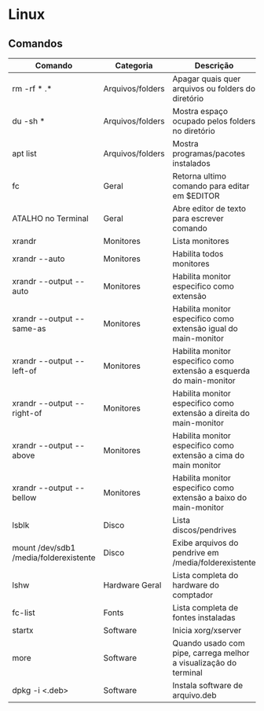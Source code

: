 # Linux
## Comandos
| Comando                                             | Categoria        | Descrição                                                            |
|-----------------------------------------------------|------------------|----------------------------------------------------------------------|
| rm -rf * .*                                         | Arquivos/folders | Apagar quais quer arquivos ou folders do diretório                   |
| du -sh *                                            | Arquivos/folders | Mostra espaço ocupado pelos folders no diretório                     |
| apt list                                            | Arquivos/folders | Mostra programas/pacotes instalados                                  |
| fc                                                  | Geral            | Retorna ultimo comando para editar em $EDITOR                        |
| ATALHO no Terminal <C-X><C-E>                       | Geral            | Abre editor de texto para escrever comando                           |
| xrandr                                              | Monitores        | Lista monitores                                                      |
| xrandr --auto                                       | Monitores        | Habilita todos monitores                                             |
| xrandr --output <monitor> --auto                    | Monitores        | Habilita monitor especifico como extensão                            |
| xrandr --output <monitor> --same-as <main-monitor>  | Monitores        | Habilita monitor especifico como extensão igual do main-monitor      |
| xrandr --output <monitor> --left-of <main-monitor>  | Monitores        | Habilita monitor especifico como extensão a esquerda do main-monitor |
| xrandr --output <monitor> --right-of <main-monitor> | Monitores        | Habilita monitor especifico como extensão a direita do main-monitor  |
| xrandr --output <monitor> --above <main-monitor>    | Monitores        | Habilita monitor especifico como extensão a cima do main monitor     |
| xrandr --output <monitor> --bellow <main-monitor>   | Monitores        | Habilita monitor especifico como extensão a baixo do main-monitor    |
| lsblk                                               | Disco            | Lista discos/pendrives                                               |
| mount /dev/sdb1 /media/folderexistente              | Disco            | Exibe arquivos do pendrive em /media/folderexistente                 |
| lshw                                                | Hardware Geral   | Lista completa do hardware do comptador                              |
| fc-list                                             | Fonts            | Lista completa de fontes instaladas                                  |
| startx                                              | Software         | Inicia xorg/xserver                                                  |
| more                                                | Software         | Quando usado com pipe, carrega melhor a visualização do terminal     |
| dpkg -i <.deb>                                      | Software         | Instala software de arquivo.deb                                      |